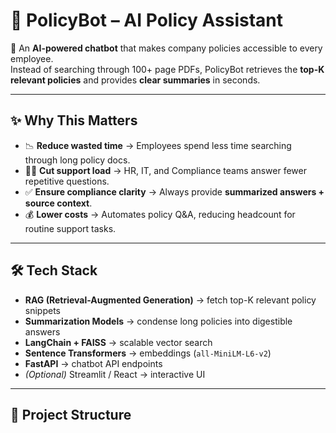 # 📘 PolicyBot – AI Policy Assistant

🚀 An **AI-powered chatbot** that makes company policies accessible to every employee.  
Instead of searching through 100+ page PDFs, PolicyBot retrieves the **top-K relevant policies** and provides **clear summaries** in seconds.  

---

## ✨ Why This Matters
- 📉 **Reduce wasted time** → Employees spend less time searching through long policy docs.  
- 👩‍💼 **Cut support load** → HR, IT, and Compliance teams answer fewer repetitive questions.  
- ✅ **Ensure compliance clarity** → Always provide **summarized answers + source context**.  
- 💰 **Lower costs** → Automates policy Q&A, reducing headcount for routine support tasks.  

---

## 🛠️ Tech Stack
- **RAG (Retrieval-Augmented Generation)** → fetch top-K relevant policy snippets  
- **Summarization Models** → condense long policies into digestible answers  
- **LangChain + FAISS** → scalable vector search  
- **Sentence Transformers** → embeddings (`all-MiniLM-L6-v2`)  
- **FastAPI** → chatbot API endpoints  
- *(Optional)* Streamlit / React → interactive UI  

---

## 📂 Project Structure
